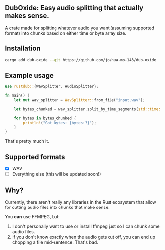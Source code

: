 ## DubOxide: Easy audio splitting that actually makes sense.
A crate made for splitting whatever audio you want (assuming supported format) into chunks based on either time or byte array size.

## Installation
```bash
cargo add dub-oxide --git https://github.com/joshua-mo-143/dub-oxide
```

## Example usage
```rust
use rustdub::{WavSplitter, AudioSplitter};

fn main() {
    let mut wav_splitter = WavSplitter::from_file("input.wav");

    let bytes_chunked = wav_splitter.split_by_time_segments(std::time::Duration::from_secs(10));

    for bytes in bytes_chunked {
        println!("Got bytes: {bytes:?}");
    }
}
```

That's pretty much it.

## Supported formats
- [x] WAV
- [ ] Everything else (this will be updated soon!)

## Why?
Currently, there aren't really any libraries in the Rust ecosystem that allow for cutting audio files into chunks that make sense.

You **can** use FFMPEG, but:
1) I don't personally want to use or install ffmpeg just so I can chunk some audio files.
2) If you don't know exactly when the audio gets cut off, you can end up chopping a file mid-sentence. That's bad.
